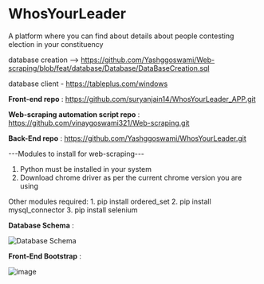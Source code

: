 # WhosYourLeader

A platform where you can find about details about people contesting election in your constituency

database creation -->
https://github.com/Yashggoswami/Web-scraping/blob/feat/database/Database/DataBaseCreation.sql

database client - https://tableplus.com/windows

**Front-end repo** : https://github.com/suryanjain14/WhosYourLeader_APP.git

**Web-scraping automation script repo** : https://github.com/vinaygoswami321/Web-scraping.git

**Back-End repo** : https://github.com/Yashggoswami/WhosYourLeader.git

---Modules to install for web-scraping---

1. Python must be installed in your system
2. Download chrome driver as per the current chrome version you are using

Other modules required: 
    1. pip install ordered_set
    2. pip install mysql_connector
    3. pip install selenium

**Database Schema** :

![Database Schema](https://user-images.githubusercontent.com/68124405/180519386-f8ae9ebb-1138-46b4-8f9d-5e1b94873b36.png)


**Front-End Bootstrap** :

![image](https://user-images.githubusercontent.com/68124405/180520783-ec0557fb-982d-4d7d-ba51-5a6d6f5f6399.png)

